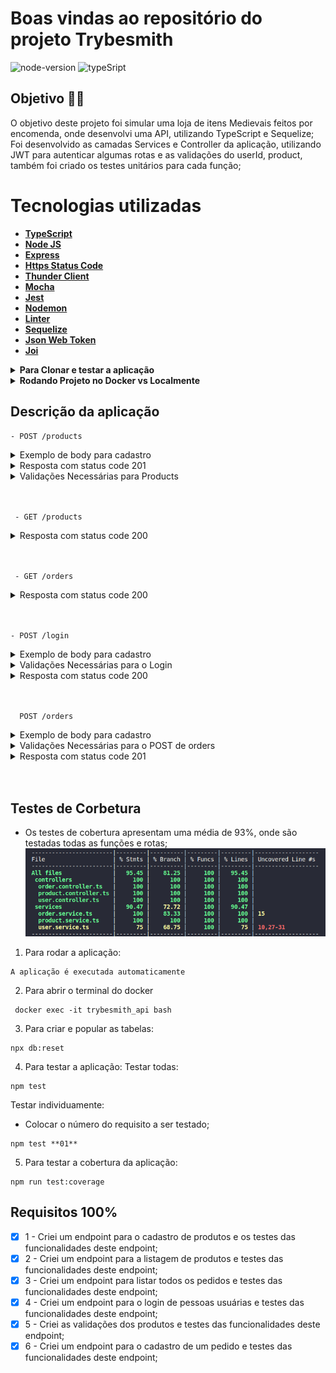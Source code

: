 # Boas vindas ao repositório do projeto Trybesmith

![node-version](https://img.shields.io/badge/Node-v16.13.0-yellow)
![typeSript](https://img.shields.io/badge/types-Flow%20%7C%20TypeScript-blue)

## Objetivo 👩‍🎓
 O objetivo deste projeto foi simular uma loja de itens Medievais feitos por encomenda, onde desenvolvi uma API, utilizando TypeScript e Sequelize;
 Foi desenvolvido as camadas Services e Controller da aplicação, utilizando JWT para autenticar algumas rotas e as validações do userId, product, também foi criado os testes unitários para cada função; 
 

# Tecnologias utilizadas <a name="tecnologias"></a>
- [**TypeScript**](https://www.typescriptlang.org/docs/handbook/typescript-in-5-minutes.html)
- [**Node JS**](https://nodejs.org/en/)
- [**Express**](https://expressjs.com/pt-br/)
- [**Https Status Code**](https://www.npmjs.com/package/http-status-codes)
- [**Thunder Client**](https://www.thunderclient.com/)
- [**Mocha**](https://mochajs.org/)
- [**Jest**](https://jestjs.io/docs/getting-started)
- [**Nodemon**](https://www.npmjs.com/package/nodemon)
- [**Linter**](https://eslint.org/docs/latest/)
- [**Sequelize**](https://sequelize.org/docs/v6/)
- [**Json Web Token**](https://jwt.io/introduction)
- [**Joi**](https://www.npmjs.com/package/joi)

<details>
  <summary><strong>Para Clonar e testar a aplicação</strong></summary>
  
### Será necessário ter instalado na sua máquina:
      Git
      Thunder Client
      MySQL
      Node v16.13.0
      TypeScript
  
1. Clone o repositório

```
git clone git@github.com:georgia-rocha/trybeSmith.git
```

2. Entre na pasta do repositório que você acabou de clonar:

```
cd trybeSmith
```
</details>

<details>
  <summary><strong>Rodando Projeto no Docker vs Localmente</strong></summary><br />
  
  ## Com Docker
 
 <strong>! É necessário ter um arquivo <strong>.env</strong> na raiz da aplicação, com o conteúdo:</strong>

  ```
    FROM node:16.14

    RUN mkdir -p /app && chown -R node:node /app
    USER node

    WORKDIR /app

    COPY --chown=node:node package*.json ./

    RUN npm install

    COPY --chown=node:node src src
    COPY --chown=node:node .editorconfig .
    COPY --chown=node:node .eslintignore .
    COPY --chown=node:node .eslintrc.json .
    COPY --chown=node:node .sequelizerc .
    COPY --chown=node:node tsconfig.json .

  ```

  > Rode o serviço `node` com o comando `docker-compose up -d`.
  - Esse serviço irá inicializar um container chamado `trybeSmith`.
  - A partir daqui você pode rodar o container via CLI ou abri-lo no VS Code.

  > Use o comando `docker exec -it trybesmith_api bash`.
  - Ele te dará acesso ao terminal interativo do container criado pelo compose, que está rodando em segundo plano.

  > Instale as dependências [**Caso existam**] com `npm install`

  > A aplicação é executada automaticamente

  ---
  
  ## Sem Docker
  
  > Instale as dependências [**Caso existam**] com `npm install`
</details>

## Descrição da aplicação
 ```
 - POST /products
 ```
 <details>
    <summary>Exemplo de body para cadastro</summary>

  ```
    {
      "name": "Martelo de Thor",
      "price": "30 peças de ouro",
      "orderId": 4
    }
  ```
</details>
<details>
    <summary>Resposta com status code 201</summary>
    
  ```
    {
      "id": 6,
      "name": "Martelo de Thor",
      "price": "30 peças de ouro"
    }
  ```
</details>

<details>
    <summary>Validações Necessárias para Products</summary>

  <strong>Validação para name</strong>

  Se o campo "name" não for informado, o resultado retornado deverá ser um status http 400 e
  
  ```
    { "message": "\"name\" is required" }
  ```

  Se o campo "name" não for do tipo string, o resultado retornado deverá ser um status http 422 e

  ```
    { "message": "\"name\" must be a string" }
  ```

  Se o campo "name" não for uma string com mais de 2 caracteres, o resultado retornado deverá ser um status http 422 e

  ```
    { "message": "\"name\" length must be at least 3 characters long" }
  ```

  <strong>Validação para price</strong>

  Se o campo "price" não for informado, o resultado retornado deverá ser um status http 400 e

  ```
   { "message": "\"price\" is required" }
  ```

  Se o campo "price" não for do tipo string, o resultado retornado deverá ser um status http 422 e

  ```
   { "message": "\"price\" must be a string" }
  ```

   Se o campo "price" não for uma string com mais de 2 caracteres, o resultado retornado deverá ser um status http 422 e

  ```
   { "message": "\"price\" length must be at least 3 characters long" }
  ```
</details>
</br>
</br>

```
 - GET /products
```
<details>
    <summary>Resposta com status code 200</summary>
    
  ```
  [
    {
      "id": 1,
      "name": "Pedra Filosofal",
      "price": "20 gold",
      "orderId": null
    },
    {
      "id": 2,
      "name": "Lança do Destino",
      "price": "100 diamond",
      "orderId": 1
    }
  ]
  ```
</details>
</br>
</br>

```
 - GET /orders
```

<details>
    <summary>Resposta com status code 200</summary>
    
  ```
    [
      {
        "id": 1,
        "userId": 2,
        "productIds": [1, 2]
      },
      {
        "id": 2,
        "userId": 1,
        "productIds": [3, 4]
      }
    ]
  ```
</details>
</br>
</br>

  ```
  - POST /login
  ```
 <details>
    <summary>Exemplo de body para cadastro</summary>

  ```
  {
    "username": "string",
    "password": "string"
  }
  ```
</details>

<details>
    <summary>Validações Necessárias para o Login</summary>
  Se o login não tiver o campo "username", o resultado retornado deverá ser um status http `400` e
  
  ```
  { "message": "\"username\" and \"password\" are required" }
  ```

  Se o login não tiver o campo "password", o resultado retornado deverá ser um status http 400 e

  ```
    { "message": "\"username\" and \"password\" are required" }
  ```

  Se o login tiver um username que não exista no banco de dados ele será considerado inválido e o resultado retornado deverá ser um status http 401 e

  ```
   { "message": "Username or password invalid" }
  ```

  Se o login tiver uma senha que não corresponda à senha salva no banco de dados, ela será considerada inválida e o resultado retornado deverá ser um status http 401 e

  ```
   { "message": "Username or password invalid" }
  ```
</details>

<details>
    <summary>Resposta com status code 200</summary>
    
  ```
    {
      "token": "eyJhbGciOiJIUzI1NiIsInR5cCI6IkpXVCJ9.eyJzdWIiOiIxMjM0NTY3ODkwIiwibmFtZSI6IkpvaG4gRG9lIiwiaWF0IjoxNTE2MjM5MDIyfQ.SflKxwRJSMeKKF2QT4fwpMeJf36POk6yJV_adQssw5c"
    }
  ```
</details>
</br>
</br>

```
  POST /orders
```
<details>
    <summary>Exemplo de body para cadastro</summary>

  ```
  {
    "productIds": [1, 2],
    "userId": 1
  }
  ```
</details>

<details>
    <summary>Validações Necessárias para o POST de orders</summary>
  Se o token não for informado, o resultado retornado deverá ser um status http 401 e
  
  <strong>Validação do Token</strong>

  ```
    { "message": "Token not found" }
  ```

  Se o token informado não for válido, o resultado retornado deverá ser um status http 401 e

  ```
   { "message": "Invalid token" }
  ```

  <strong>Validação para o user</strong>

  Se o corpo da requisição não possuir o campo "userId", o resultado retornado deverá ser um status http 400 e

  ```
   { "message": "\"userId\" is required" }
  ```

  Se o campo "userId" não for do tipo number, o resultado retornado deverá ser um status http 422 e

  ```
   { "message": "\"userId\" must be a number" }
  ```

    Se o campo "userId" não for um usuário, o resultado retornado deverá ser um status http 404 e

  ```
    { "message": "\"userId\" not found" }
  ```

  <strong>Validação para products</strong>

  Se o corpo da requisição não possuir o campo "productIds", o resultado retornado deverá ser um status http 400 e

  ```
   { "message": "\"productIds\" is required" }
  ```

  Se o valor do campo "productIds" não for um array, o resultado retornado deverá ser um status http 422 e

  ```
   { "message": "\"productIds\" must be an array" }
  ```

  Se o campo "productIds" possuir um array vazio, o resultado retornado deverá ser um status http 422 e

  ```
    { "message": "\"productIds\" must include only numbers" }
  ```
</details>

<details>
    <summary>Resposta com status code 201</summary>
    
  ```
  {
    "userId": 1,
    "productIds": [1, 2]
  }
  ```
</details>
</br>
</br>

## Testes de Corbetura

- Os testes de cobertura apresentam uma média de 93%, onde são testadas todas as funções e rotas;
  ![tests-coverage](trybeSmith.png)

1. Para rodar a aplicação:

```
A aplicação é executada automaticamente
```


2. Para abrir o terminal do docker
```
 docker exec -it trybesmith_api bash
```
3. Para criar e popular as tabelas:
```
npx db:reset
```

4. Para testar a aplicação:
Testar todas:
```
npm test
```
Testar individuamente:
 - Colocar o número do requisito a ser testado;
```
npm test **01** 
```

5. Para testar a cobertura da aplicação:

```
npm run test:coverage
```


</details>

## Requisitos 100%

- [x] 1 - Criei um endpoint para o cadastro de produtos e os testes das funcionalidades deste endpoint;
- [x] 2 - Criei um endpoint para a listagem de produtos e testes das funcionalidades deste endpoint;
- [x] 3 - Criei um endpoint para listar todos os pedidos e testes das funcionalidades deste endpoint;
- [x] 4 - Criei um endpoint para o login de pessoas usuárias e testes das funcionalidades deste endpoint;
- [x] 5 - Criei as validações dos produtos e testes das funcionalidades deste endpoint;
- [x] 6 - Criei um endpoint para o cadastro de um pedido e testes das funcionalidades deste endpoint;
